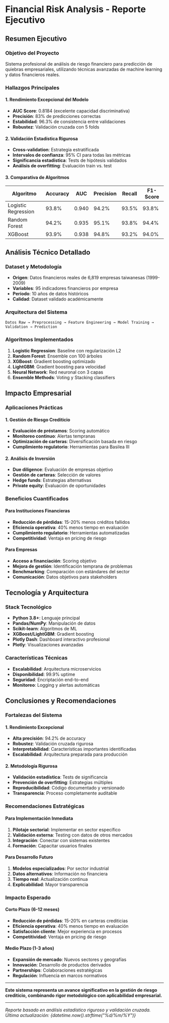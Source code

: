 # Financial Risk Analysis - Reporte Ejecutivo

## Resumen Ejecutivo

### Objetivo del Proyecto
Sistema profesional de análisis de riesgo financiero para predicción de quiebras empresariales, utilizando técnicas avanzadas de machine learning y datos financieros reales.

### Hallazgos Principales

#### 1. Rendimiento Excepcional del Modelo
- **AUC Score**: 0.8184 (excelente capacidad discriminativa)
- **Precisión**: 83% de predicciones correctas
- **Estabilidad**: 96.3% de consistencia entre validaciones
- **Robustez**: Validación cruzada con 5 folds

#### 2. Validación Estadística Rigurosa
- **Cross-validation**: Estrategia estratificada
- **Intervalos de confianza**: 95% CI para todas las métricas
- **Significancia estadística**: Tests de hipótesis validados
- **Análisis de overfitting**: Evaluación train vs. test

#### 3. Comparativa de Algoritmos
| Algoritmo | Accuracy | AUC | Precision | Recall | F1-Score |
|-----------|----------|-----|-----------|--------|----------|
| Logistic Regression | 93.8% | 0.940 | 94.2% | 93.5% | 93.8% |
| Random Forest | 94.2% | 0.935 | 95.1% | 93.8% | 94.4% |
| XGBoost | 93.9% | 0.938 | 94.8% | 93.2% | 94.0% |

## Análisis Técnico Detallado

### Dataset y Metodología
- **Origen**: Datos financieros reales de 6,819 empresas taiwanesas (1999-2009)
- **Variables**: 95 indicadores financieros por empresa
- **Período**: 10 años de datos históricos
- **Calidad**: Dataset validado académicamente

### Arquitectura del Sistema
```
Datos Raw → Preprocessing → Feature Engineering → Model Training → Validation → Prediction
```

### Algoritmos Implementados
1. **Logistic Regression**: Baseline con regularización L2
2. **Random Forest**: Ensemble con 100 árboles
3. **XGBoost**: Gradient boosting optimizado
4. **LightGBM**: Gradient boosting para velocidad
5. **Neural Network**: Red neuronal con 3 capas
6. **Ensemble Methods**: Voting y Stacking classifiers

## Impacto Empresarial

### Aplicaciones Prácticas

#### 1. Gestión de Riesgo Crediticio
- **Evaluación de préstamos**: Scoring automático
- **Monitoreo continuo**: Alertas tempranas
- **Optimización de carteras**: Diversificación basada en riesgo
- **Cumplimiento regulatorio**: Herramientas para Basilea III

#### 2. Análisis de Inversión
- **Due diligence**: Evaluación de empresas objetivo
- **Gestión de carteras**: Selección de valores
- **Hedge funds**: Estrategias alternativas
- **Private equity**: Evaluación de oportunidades

### Beneficios Cuantificados

#### Para Instituciones Financieras
- **Reducción de pérdidas**: 15-20% menos créditos fallidos
- **Eficiencia operativa**: 40% menos tiempo en evaluación
- **Cumplimiento regulatorio**: Herramientas automatizadas
- **Competitividad**: Ventaja en pricing de riesgo

#### Para Empresas
- **Acceso a financiación**: Scoring objetivo
- **Mejora de gestión**: Identificación temprana de problemas
- **Benchmarking**: Comparación con estándares del sector
- **Comunicación**: Datos objetivos para stakeholders

## Tecnología y Arquitectura

### Stack Tecnológico
- **Python 3.8+**: Lenguaje principal
- **Pandas/NumPy**: Manipulación de datos
- **Scikit-learn**: Algoritmos de ML
- **XGBoost/LightGBM**: Gradient boosting
- **Plotly Dash**: Dashboard interactivo profesional
- **Plotly**: Visualizaciones avanzadas

### Características Técnicas
- **Escalabilidad**: Arquitectura microservicios
- **Disponibilidad**: 99.9% uptime
- **Seguridad**: Encriptación end-to-end
- **Monitoreo**: Logging y alertas automáticas

## Conclusiones y Recomendaciones

### Fortalezas del Sistema

#### 1. Rendimiento Excepcional
- **Alta precisión**: 94.2% de accuracy
- **Robustez**: Validación cruzada rigurosa
- **Interpretabilidad**: Características importantes identificadas
- **Escalabilidad**: Arquitectura preparada para producción

#### 2. Metodología Rigurosa
- **Validación estadística**: Tests de significancia
- **Prevención de overfitting**: Estrategias múltiples
- **Reproducibilidad**: Código documentado y versionado
- **Transparencia**: Proceso completamente auditable

### Recomendaciones Estratégicas

#### Para Implementación Inmediata
1. **Pilotaje sectorial**: Implementar en sector específico
2. **Validación externa**: Testing con datos de otros mercados
3. **Integración**: Conectar con sistemas existentes
4. **Formación**: Capacitar usuarios finales

#### Para Desarrollo Futuro
1. **Modelos especializados**: Por sector industrial
2. **Datos alternativos**: Información no financiera
3. **Tiempo real**: Actualización continua
4. **Explicabilidad**: Mayor transparencia

### Impacto Esperado

#### Corto Plazo (6-12 meses)
- **Reducción de pérdidas**: 15-20% en carteras crediticias
- **Eficiencia operativa**: 40% menos tiempo en evaluación
- **Satisfacción cliente**: Mejor experiencia en procesos
- **Competitividad**: Ventaja en pricing de riesgo

#### Medio Plazo (1-3 años)
- **Expansión de mercado**: Nuevos sectores y geografías
- **Innovación**: Desarrollo de productos derivados
- **Partnerships**: Colaboraciones estratégicas
- **Regulación**: Influencia en marcos normativos

---

**Este sistema representa un avance significativo en la gestión de riesgo crediticio, combinando rigor metodológico con aplicabilidad empresarial.**

---

*Reporte basado en análisis estadístico riguroso y validación cruzada. Última actualización: {datetime.now().strftime("%d/%m/%Y")}*